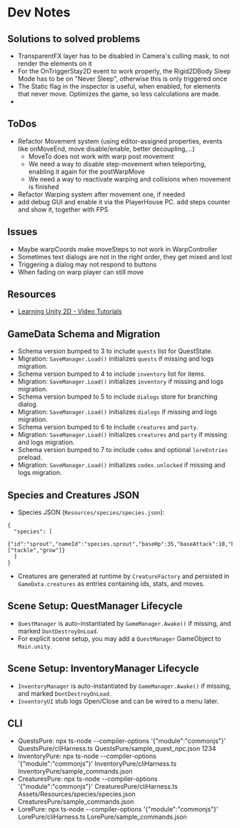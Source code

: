 # Dev Notes

## Solutions to solved problems
- TransparentFX layer has to be disabled in Camera's culling mask, to not render the elements on it
- For the OnTriggerStay2D event to work properly, the Rigid2DBody Sleep Mode has to be on "Never Sleep", otherwise this is only triggered once
- The Static flag in the inspector is useful, when enabled, for elements that never move. Optimizes the game, so less calculations are made.
-

## ToDos
- Refactor Movement system (using editor-assigned properties, events like onMoveEnd, move disable/enable, better decoupling,...)
	- MoveTo does not work with warp post movement
	- We need a way to disable step-movement when teleporting, enabling it again for the postWarpMove
	- We need a way to reactivate warping and collisions when movement is finished
- Refactor Warping system after movement one, if needed
- add debug GUI and enable it via the PlayerHouse PC. add steps counter and show it, together with FPS


## Issues
- Maybe warpCoords make moveSteps to not work in WarpController
- Sometimes text dialogs are not in the right order, they get mixed and lost
- Triggering a dialog may not respond to buttons
- When fading on warp player can still move


## Resources
- [Learning Unity 2D - Video Tutorials](https://www.youtube.com/playlist?list=PL0dOETTrhWWCuWcl2OjB3GfvrlfWEzx18)

## GameData Schema and Migration
- Schema version bumped to 3 to include `quests` list for QuestState.
- Migration: `SaveManager.Load()` initializes `quests` if missing and logs migration.
- Schema version bumped to 4 to include `inventory` list for items.
- Migration: `SaveManager.Load()` initializes `inventory` if missing and logs migration.
- Schema version bumped to 5 to include `dialogs` store for branching dialog.
- Migration: `SaveManager.Load()` initializes `dialogs` if missing and logs migration.
- Schema version bumped to 6 to include `creatures` and `party`.
- Migration: `SaveManager.Load()` initializes `creatures` and `party` if missing and logs migration.
- Schema version bumped to 7 to include `codex` and optional `loreEntries` preload.
- Migration: `SaveManager.Load()` initializes `codex.unlocked` if missing and logs migration.

## Species and Creatures JSON
- Species JSON (`Resources/species/species.json`):
```
{
  "species": [
    {"id":"sprout","nameId":"species.sprout","baseHp":35,"baseAttack":10,"baseDefense":8,"baseSpeed":12,"captureRate":60,"allowedMoves":["tackle","grow"]}
  ]
}
```
- Creatures are generated at runtime by `CreatureFactory` and persisted in `GameData.creatures` as entries containing ids, stats, and moves.

## Scene Setup: QuestManager Lifecycle
- `QuestManager` is auto-instantiated by `GameManager.Awake()` if missing, and marked `DontDestroyOnLoad`.
- For explicit scene setup, you may add a `QuestManager` GameObject to `Main.unity`.

## Scene Setup: InventoryManager Lifecycle
- `InventoryManager` is auto-instantiated by `GameManager.Awake()` if missing, and marked `DontDestroyOnLoad`.
- `InventoryUI` stub logs Open/Close and can be wired to a menu later.

## CLI
- QuestsPure: npx ts-node --compiler-options '{"module":"commonjs"}' QuestsPure/cliHarness.ts QuestsPure/sample_quest_npc.json 1234
- InventoryPure: npx ts-node --compiler-options '{"module":"commonjs"}' InventoryPure/cliHarness.ts InventoryPure/sample_commands.json
- CreaturesPure: npx ts-node --compiler-options '{"module":"commonjs"}' CreaturesPure/cliHarness.ts Assets/Resources/species/species.json CreaturesPure/sample_commands.json
- LorePure: npx ts-node --compiler-options '{"module":"commonjs"}' LorePure/cliHarness.ts LorePure/sample_commands.json